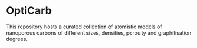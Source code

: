 # OptiCarb
This repository hosts a curated collection of atomistic models of nanoporous carbons of different sizes, densities, porosity and graphitisation degrees.
